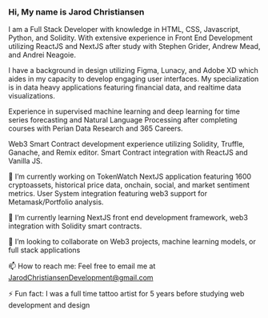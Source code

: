 ### Hi, My name is Jarod Christiansen
I am a Full Stack Developer with knowledge in HTML, CSS, Javascript, Python, and Solidity. With extensive experience in Front End Development utilizing ReactJS and NextJS after study with Stephen Grider, Andrew Mead, and Andrei Neagoie.

I have a background in design utilizing Figma, Lunacy, and Adobe XD which aides in my capacity to develop engaging user interfaces. My specialization is in data heavy applications featuring financial data, and realtime data visualizations. 

Experience in supervised machine learning and deep learning for time series forecasting and Natural Language Processing after completing courses with Perian Data Research and 365 Careers. 

Web3 Smart Contract development experience utilizing Solidity, Truffle, Ganache, and Remix editor. Smart Contract integration with ReactJS and Vanilla JS. 

🔭 I’m currently working on 
TokenWatch NextJS application featuring 1600 cryptoassets, historical price data, onchain, social, and market sentiment metrics. User System integration featuring web3 support for Metamask/Portfolio analysis. 

🌱 I’m currently learning
NextJS front end development framework, web3 integration with Solidity smart contracts.

👯 I’m looking to collaborate on
Web3 projects, machine learning models, or full stack applications
 
📫 How to reach me:
Feel free to email me at JarodChristiansenDevelopment@gmail.com

⚡ Fun fact:
I was a full time tattoo artist for 5 years before studying web development and design
